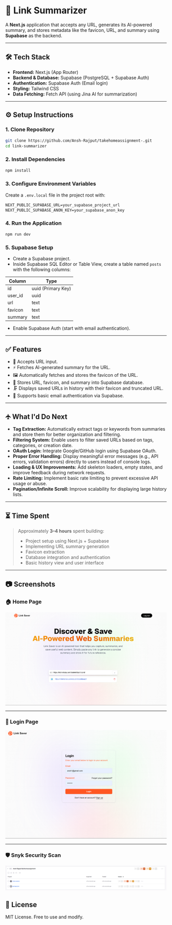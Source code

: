 # 🔗 Link Summarizer

A **Next.js** application that accepts any URL, generates its AI-powered summary, and stores metadata like the favicon, URL, and summary using **Supabase** as the backend.

---

## 🛠️ Tech Stack

- **Frontend:** Next.js (App Router)
- **Backend & Database:** Supabase (PostgreSQL + Supabase Auth)
- **Authentication:** Supabase Auth (Email login)
- **Styling:** Tailwind CSS
- **Data Fetching:** Fetch API (using Jina AI for summarization)

---

## ⚙️ Setup Instructions

### 1. Clone Repository

```bash
git clone https://github.com/Ansh-Rajput/takehomeassignment-.git
cd link-summarizer
```

### 2. Install Dependencies

```bash
npm install
```

### 3. Configure Environment Variables

Create a `.env.local` file in the project root with:

```env
NEXT_PUBLIC_SUPABASE_URL=your_supabase_project_url
NEXT_PUBLIC_SUPABASE_ANON_KEY=your_supabase_anon_key
```

### 4. Run the Application

```bash
npm run dev
```

### 5. Supabase Setup

- Create a Supabase project.
- Inside Supabase SQL Editor or Table View, create a table named `posts` with the following columns:

| Column  | Type               |
| ------- | ------------------ |
| id      | uuid (Primary Key) |
| user_id | uuid               |
| url     | text               |
| favicon | text               |
| summary | text               |

- Enable Supabase Auth (start with email authentication).

---

## ✅ Features

- 🔗 Accepts URL input.
- ⚡ Fetches AI-generated summary for the URL.
- 🖼️ Automatically fetches and stores the favicon of the URL.
- 📄 Stores URL, favicon, and summary into Supabase database.
- 🗜️ Displays saved URLs in history with their favicon and truncated URL.
- 🔐 Supports basic email authentication via Supabase.

---

## 🛧 What I'd Do Next

- **Tag Extraction:** Automatically extract tags or keywords from summaries and store them for better organization and filtering.
- **Filtering System:** Enable users to filter saved URLs based on tags, categories, or creation date.
- **OAuth Login:** Integrate Google/GitHub login using Supabase OAuth.
- **Proper Error Handling:** Display meaningful error messages (e.g., API errors, validation errors) directly to users instead of console logs.
- **Loading & UX Improvements:** Add skeleton loaders, empty states, and improve feedback during network requests.
- **Rate Limiting:** Implement basic rate limiting to prevent excessive API usage or abuse.
- **Pagination/Infinite Scroll:** Improve scalability for displaying large history lists.

---

## ⏳ Time Spent

> Approximately **3–4 hours** spent building:
>
> - Project setup using Next.js + Supabase
> - Implementing URL summary generation
> - Favicon extraction
> - Database integration and authentication
> - Basic history view and user interface

---

## 📷 Screenshots

### 🏠 Home Page

![Home Page](./public/screenshots/home-page.png)

---

### 🔐 Login Page

![Login Page](./public/screenshots/login-page.png)

---

### 🛡️ Snyk Security Scan

![Snyk Test Screenshot](./public/screenshots/snyk-test.png)

## 📄 License

MIT License. Free to use and modify.
